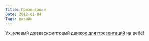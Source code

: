 ```yaml
---
Title: Презентации
Date: 2012-01-04
Tags: дизайн
---
```


Ух, клевый джаваскриптовый движок [для презентаций](http://bartaz.github.com/impress.js/#/bored) на вебе!
